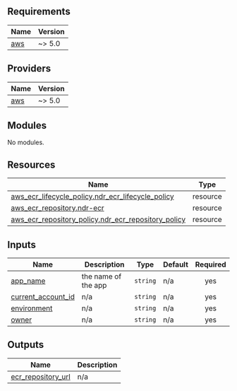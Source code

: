 <!-- BEGIN_TF_DOCS -->

## Requirements

| Name                                                   | Version |
| ------------------------------------------------------ | ------- |
| <a name="requirement_aws"></a> [aws](#requirement_aws) | ~> 5.0  |

## Providers

| Name                                             | Version |
| ------------------------------------------------ | ------- |
| <a name="provider_aws"></a> [aws](#provider_aws) | ~> 5.0  |

## Modules

No modules.

## Resources

| Name                                                                                                                                                     | Type     |
| -------------------------------------------------------------------------------------------------------------------------------------------------------- | -------- |
| [aws_ecr_lifecycle_policy.ndr_ecr_lifecycle_policy](https://registry.terraform.io/providers/hashicorp/aws/latest/docs/resources/ecr_lifecycle_policy)    | resource |
| [aws_ecr_repository.ndr-ecr](https://registry.terraform.io/providers/hashicorp/aws/latest/docs/resources/ecr_repository)                                 | resource |
| [aws_ecr_repository_policy.ndr_ecr_repository_policy](https://registry.terraform.io/providers/hashicorp/aws/latest/docs/resources/ecr_repository_policy) | resource |

## Inputs

| Name                                                                                    | Description         | Type     | Default | Required |
| --------------------------------------------------------------------------------------- | ------------------- | -------- | ------- | :------: |
| <a name="input_app_name"></a> [app_name](#input_app_name)                               | the name of the app | `string` | n/a     |   yes    |
| <a name="input_current_account_id"></a> [current_account_id](#input_current_account_id) | n/a                 | `string` | n/a     |   yes    |
| <a name="input_environment"></a> [environment](#input_environment)                      | n/a                 | `string` | n/a     |   yes    |
| <a name="input_owner"></a> [owner](#input_owner)                                        | n/a                 | `string` | n/a     |   yes    |

## Outputs

| Name                                                                                      | Description |
| ----------------------------------------------------------------------------------------- | ----------- |
| <a name="output_ecr_repository_url"></a> [ecr_repository_url](#output_ecr_repository_url) | n/a         |

<!-- END_TF_DOCS -->
